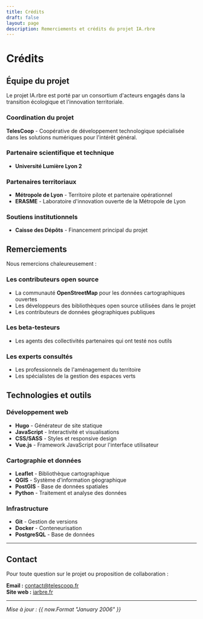 ```yaml
---
title: Crédits
draft: false
layout: page
description: Remerciements et crédits du projet IA.rbre
---
```


# Crédits

## Équipe du projet

Le projet IA.rbre est porté par un consortium d'acteurs engagés dans la transition écologique et l'innovation territoriale.

### Coordination du projet
**TelesCoop** - Coopérative de développement technologique spécialisée dans les solutions numériques pour l'intérêt général.

### Partenaire scientifique et technique

- **Université Lumière Lyon 2**

### Partenaires territoriaux

- **Métropole de Lyon** - Territoire pilote et partenaire opérationnel
- **ERASME** - Laboratoire d'innovation ouverte de la Métropole de Lyon

### Soutiens institutionnels

- **Caisse des Dépôts** - Financement principal du projet

## Remerciements

Nous remercions chaleureusement :

### Les contributeurs open source
- La communauté **OpenStreetMap** pour les données cartographiques ouvertes
- Les développeurs des bibliothèques open source utilisées dans le projet
- Les contributeurs de données géographiques publiques

### Les beta-testeurs
- Les agents des collectivités partenaires qui ont testé nos outils

### Les experts consultés
- Les professionnels de l'aménagement du territoire
- Les spécialistes de la gestion des espaces verts

## Technologies et outils

### Développement web
- **Hugo** - Générateur de site statique
- **JavaScript** - Interactivité et visualisations
- **CSS/SASS** - Styles et responsive design
- **Vue.js** - Framework JavaScript pour l'interface utilisateur

### Cartographie et données
- **Leaflet** - Bibliothèque cartographique
- **QGIS** - Système d'information géographique
- **PostGIS** - Base de données spatiales
- **Python** - Traitement et analyse des données

### Infrastructure
- **Git** - Gestion de versions
- **Docker** - Conteneurisation
- **PostgreSQL** - Base de données


---

## Contact

Pour toute question sur le projet ou proposition de collaboration :

**Email :** contact@telescoop.fr  
**Site web :** [iarbre.fr](https://iarbre.fr)

---

*Mise à jour : {{ now.Format "January 2006" }}*
